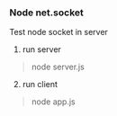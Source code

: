 ### Node net.socket

Test node socket in server


1. run server 
> node server.js

2. run client
> node app.js